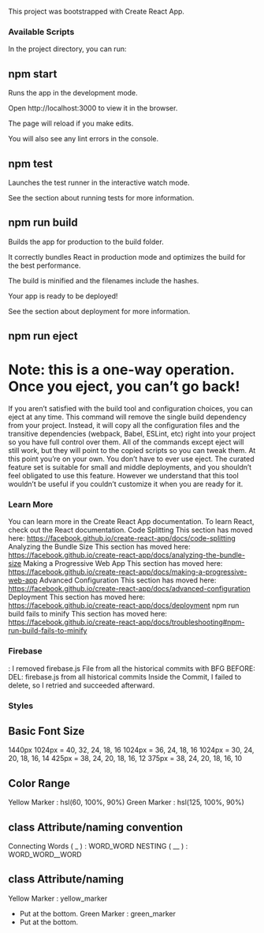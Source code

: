 This project was bootstrapped with Create React App.


### Available Scripts
In the project directory, you can run:
## npm start

Runs the app in the development mode.


Open http://localhost:3000 to view it in the browser.


The page will reload if you make edits.


You will also see any lint errors in the console.

##  npm test

Launches the test runner in the interactive watch mode.


See the section about running tests for more information.

## npm run build

Builds the app for production to the build folder.


It correctly bundles React in production mode and optimizes the build for the best performance.


The build is minified and the filenames include the hashes.


Your app is ready to be deployed!

See the section about deployment for more information.
## npm run eject
# Note: this is a one-way operation. Once you eject, you can’t go back!
If you aren’t satisfied with the build tool and configuration choices, you can eject at any time. This command will remove the single build dependency from your project.
Instead, it will copy all the configuration files and the transitive dependencies (webpack, Babel, ESLint, etc) right into your project so you have full control over them. All of the commands except eject will still work, but they will point to the copied scripts so you can tweak them. At this point you’re on your own.
You don’t have to ever use eject. The curated feature set is suitable for small and middle deployments, and you shouldn’t feel obligated to use this feature. However we understand that this tool wouldn’t be useful if you couldn’t customize it when you are ready for it.
### Learn More
You can learn more in the Create React App documentation.
To learn React, check out the React documentation.
Code Splitting
This section has moved here: https://facebook.github.io/create-react-app/docs/code-splitting
Analyzing the Bundle Size
This section has moved here: https://facebook.github.io/create-react-app/docs/analyzing-the-bundle-size
Making a Progressive Web App
This section has moved here: https://facebook.github.io/create-react-app/docs/making-a-progressive-web-app
Advanced Configuration
This section has moved here: https://facebook.github.io/create-react-app/docs/advanced-configuration
Deployment
This section has moved here: https://facebook.github.io/create-react-app/docs/deployment
npm run build fails to minify
This section has moved here: https://facebook.github.io/create-react-app/docs/troubleshooting#npm-run-build-fails-to-minify

### Firebase
: I removed firebase.js File from all the historical commits with BFG BEFORE: DEL: firebase.js from all historical commits
Inside the Commit, I failed to delete, so I retried and succeeded afterward.

### Styles

## Basic Font Size
1440px
1024px
= 40, 32, 24, 18, 16
1024px
= 36, 24, 18, 16
1024px
= 30, 24, 20, 18, 16, 14
425px
= 38, 24, 20, 18, 16, 12
375px
= 38, 24, 20, 18, 16, 10
## Color Range
Yellow Marker
: hsl(60, 100%, 90%)
Green Marker 
: hsl(125, 100%, 90%)
## class Attribute/naming convention
Connecting Words ( _ )
: WORD_WORD
NESTING ( __ )
: WORD_WORD__WORD

## class Attribute/naming
Yellow Marker
: yellow_marker 
* Put at the bottom.
Green Marker
: green_marker
* Put at the bottom.